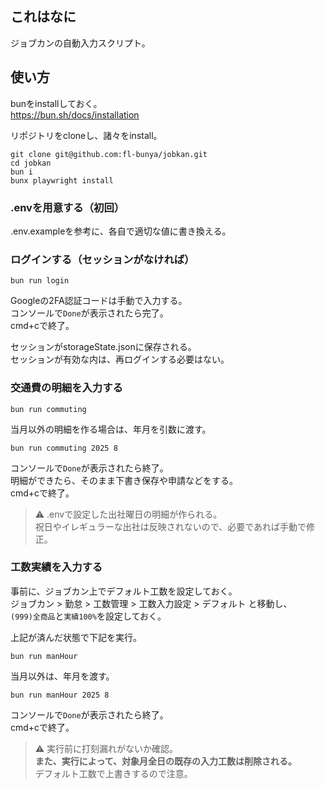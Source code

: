## これはなに
ジョブカンの自動入力スクリプト。

## 使い方

bunをinstallしておく。  
https://bun.sh/docs/installation

リポジトリをcloneし、諸々をinstall。  
```
git clone git@github.com:fl-bunya/jobkan.git
cd jobkan
bun i
bunx playwright install
```

### .envを用意する（初回）
.env.exampleを参考に、各自で適切な値に書き換える。

### ログインする（セッションがなければ）
```
bun run login
```
Googleの2FA認証コードは手動で入力する。  
コンソールで`Done`が表示されたら完了。  
cmd+cで終了。  

セッションがstorageState.jsonに保存される。  
セッションが有効な内は、再ログインする必要はない。  

### 交通費の明細を入力する


```
bun run commuting
```

当月以外の明細を作る場合は、年月を引数に渡す。
```
bun run commuting 2025 8
```
コンソールで`Done`が表示されたら終了。  
明細ができたら、そのまま下書き保存や申請などをする。  
cmd+cで終了。

> ⚠️ .envで設定した出社曜日の明細が作られる。  
> 祝日やイレギュラーな出社は反映されないので、必要であれば手動で修正。

### 工数実績を入力する

事前に、ジョブカン上でデフォルト工数を設定しておく。  
ジョブカン > 勤怠 > 工数管理 > 工数入力設定 > デフォルト と移動し、  
`(999)全商品`と`実績100%`を設定しておく。

上記が済んだ状態で下記を実行。

```
bun run manHour
```

当月以外は、年月を渡す。
```
bun run manHour 2025 8
```
コンソールで`Done`が表示されたら終了。  
cmd+cで終了。

> ⚠️ 実行前に打刻漏れがないか確認。  
> **また、実行によって、対象月全日の既存の入力工数は削除される。**  
> デフォルト工数で上書きするので注意。  